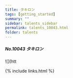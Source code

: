 ```yaml
---
title: タキロン
tags: [getting_started]
summary: ""
sidebar: talents_sidebar
permalink: talents_10043.html
folder: talents
---
```



##### No.10043 タキロン  

![](htt





{% include links.html %}
